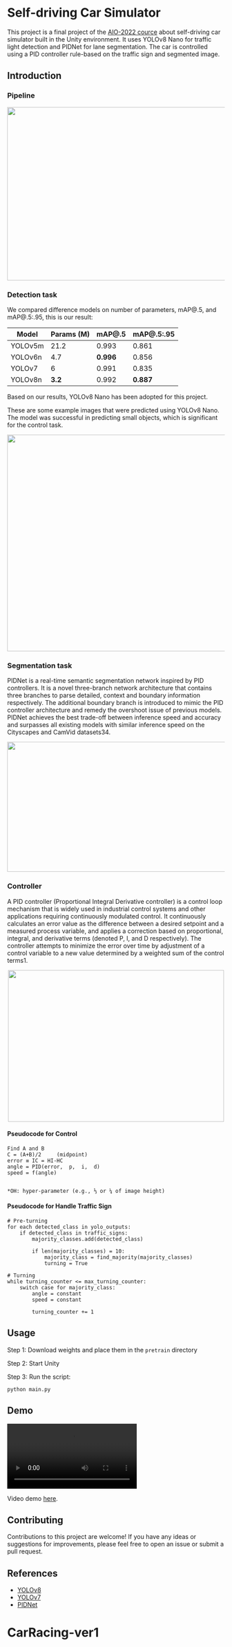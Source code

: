 # Self-driving Car Simulator

This project is a final project of the [AIO-2022 cource](https://www.facebook.com/aivietnam.edu.vn) about self-driving car simulator built in the Unity environment. It uses YOLOv8 Nano for traffic light detection and PIDNet for lane segmentation. The car is controlled using a PID controller rule-based on the traffic sign and segmented image.

## Introduction
### Pipeline
<p align="center">
  <img src="https://user-images.githubusercontent.com/90423581/236652354-843e9a41-3289-435c-be5a-fee681d38f2f.png" data-canonical-src="https://gyazo.com/eb5c5741b6a9a16c692170a41a49c858.png" width="600" height="400" />
</p>

### Detection task
We compared difference models on number of parameters, mAP@.5, and mAP@.5:.95, this is our result:

<div align="center">

| Model | Params (M) | mAP@.5 | mAP@.5:.95 |
|---|---|---|---|
| YOLOv5m | 21.2 | 0.993 | 0.861 |
| YOLOv6n | 4.7 | **0.996** | 0.856 |
| YOLOv7 | 6 | 0.991 | 0.835 |
| YOLOv8n | **3.2** | 0.992 | **0.887** |

</div>

Based on our results, YOLOv8 Nano has been adopted for this project. 

These are some example images that were predicted using YOLOv8 Nano. The model was successful in predicting small objects, which is significant for the control task.
<p align="center">
  <img src="https://user-images.githubusercontent.com/90423581/236683285-79e0f75c-a199-4b30-98de-2ca0a1ef8be2.png" width="700" height="500" />
</p>

### Segmentation task
PIDNet is a real-time semantic segmentation network inspired by PID controllers. It is a novel three-branch network architecture that contains three branches to parse detailed, context and boundary information respectively. The additional boundary branch is introduced to mimic the PID controller architecture and remedy the overshoot issue of previous models. PIDNet achieves the best trade-off between inference speed and accuracy and surpasses all existing models with similar inference speed on the Cityscapes and CamVid datasets34.

<p align="center">
  <img src="https://user-images.githubusercontent.com/90423581/236684096-ce02c2b3-5b9c-48da-a712-9d0d0e6bb5e5.png" width="700" height="300" />
</p>



### Controller
A PID controller (Proportional Integral Derivative controller) is a control loop mechanism that is widely used in industrial control systems and other applications requiring continuously modulated control. It continuously calculates an error value as the difference between a desired setpoint and a measured process variable, and applies a correction based on proportional, integral, and derivative terms (denoted P, I, and D respectively). The controller attempts to minimize the error over time by adjustment of a control variable to a new value determined by a weighted sum of the control terms1.

<p align="center">
  <img src="https://user-images.githubusercontent.com/90423581/236684583-6f31d6ff-80eb-44c4-99ee-0df2c42a4f10.png" width="500" height="350" />
</p>


#### Pseudocode for Control

```
Find A and B
C = (A+B)/2     (midpoint)
error ≡ IC = HI-HC
angle = PID(error,  p,  i,  d)
speed = f(angle)


*OH: hyper-parameter (e.g., ⅓ or ¼ of image height)
```

#### Pseudocode for Handle Traffic Sign
```
# Pre-turning
for each detected_class in yolo_outputs:
	if detected_class in traffic_signs:
		majority_classes.add(detected_class)

		if len(majority_classes) = 10:
			majority_class = find_majority(majority_classes)
			turning = True
```

```
# Turning
while turning_counter <= max_turning_counter:
	switch case for majority_class:
		angle = constant
		speed = constant
		
		turning_counter += 1
```

## Usage
Step 1: Download weights and place them in the ```pretrain``` directory

Step 2: Start Unity

Step 3: Run the script:

```
python main.py
```


## Demo

<video src="https://www.youtube.com/watch?v=gZ3nPZWp-eE&ab_channel=BuiMinhDuc" controls="controls" style="max-width: 730px;">
</video>

Video demo [here](https://youtu.be/gZ3nPZWp-eE).

## Contributing

Contributions to this project are welcome! If you have any ideas or suggestions for improvements, please feel free to open an issue or submit a pull request.


## References
* [YOLOv8](https://github.com/ultralytics/ultralytics)
* [YOLOv7](https://github.com/WongKinYiu/yolov7)
* [PIDNet](https://github.com/XuJiacong/PIDNet)
# CarRacing-ver1
